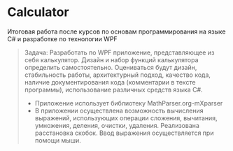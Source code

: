 # Calculator
Итоговая работа после курсов по основам программирования на языке С# и разработке по технологии WPF
> Задача: Разработать по WPF приложение, представляющее из себя калькулятор. Дизайн и набор функций калькулятора определить самостоятельно. Оцениваться будут дизайн, стабильность работы, архитектурный подход, качество кода, наличие документирования кода (комментарии в тексте программы), использование различных средств языка C#.
>
>- Приложение использует библиотеку MathParser.org-mXparser
>- В приложении осуществлена возможность вычисления выражений, использующих операции сложения, вычитания, умножения, деления, очистки, удаления. Реализована расстановка скобок. Ввод выражения осуществляется при помощи мыши. 

